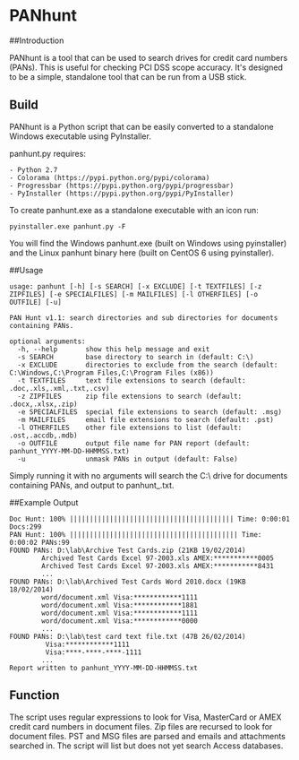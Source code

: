 PANhunt
========

##Introduction

PANhunt is a tool that can be used to search drives for credit card numbers (PANs). This is useful for checking PCI DSS scope accuracy. It's designed to be a simple, standalone tool that can be run from a USB stick.

## Build

PANhunt is a Python script that can be easily converted to a standalone Windows executable using PyInstaller.

panhunt.py requires:

	- Python 2.7
	- Colorama (https://pypi.python.org/pypi/colorama)
	- Progressbar (https://pypi.python.org/pypi/progressbar)
	- PyInstaller (https://pypi.python.org/pypi/PyInstaller)

To create panhunt.exe as a standalone executable with an icon run:

```
pyinstaller.exe panhunt.py -F
```	

You will find the Windows panhunt.exe (built on Windows using pyinstaller) and the Linux panhunt binary here (built on CentOS 6 using pyinstaller).


##Usage

```
usage: panhunt [-h] [-s SEARCH] [-x EXCLUDE] [-t TEXTFILES] [-z ZIPFILES] [-e SPECIALFILES] [-m MAILFILES] [-l OTHERFILES] [-o OUTFILE] [-u]

PAN Hunt v1.1: search directories and sub directories for documents containing PANs.

optional arguments:
  -h, --help       show this help message and exit
  -s SEARCH        base directory to search in (default: C:\)
  -x EXCLUDE       directories to exclude from the search (default: C:\Windows,C:\Program Files,C:\Program Files (x86))
  -t TEXTFILES     text file extensions to search (default: .doc,.xls,.xml,.txt,.csv)
  -z ZIPFILES      zip file extensions to search (default: .docx,.xlsx,.zip)
  -e SPECIALFILES  special file extensions to search (default: .msg)
  -m MAILFILES     email file extensions to search (default: .pst)
  -l OTHERFILES    other file extensions to list (default: .ost,.accdb,.mdb)
  -o OUTFILE       output file name for PAN report (default: panhunt_YYYY-MM-DD-HHMMSS.txt)
  -u               unmask PANs in output (default: False)
```

Simply running it with no arguments will search the C:\ drive for documents containing PANs, and output to panhunt_<timestamp>.txt.

##Example Output

```
Doc Hunt: 100% ||||||||||||||||||||||||||||||||||||||||| Time: 0:00:01 Docs:299
PAN Hunt: 100% |||||||||||||||||||||||||||||||||||||||||| Time: 0:00:02 PANs:99
FOUND PANs: D:\lab\Archive Test Cards.zip (21KB 19/02/2014)
        Archived Test Cards Excel 97-2003.xls AMEX:***********0005
        Archived Test Cards Excel 97-2003.xls AMEX:***********8431
		...
FOUND PANs: D:\lab\Archived Test Cards Word 2010.docx (19KB 18/02/2014)
        word/document.xml Visa:************1111
        word/document.xml Visa:************1881
        word/document.xml Visa:************1111
        word/document.xml Visa:************0000
		...
FOUND PANs: D:\lab\test card text file.txt (47B 26/02/2014)
         Visa:************1111
         Visa:****-****-****-1111
		...
Report written to panhunt_YYYY-MM-DD-HHMMSS.txt
```

## Function

The script uses regular expressions to look for Visa, MasterCard or AMEX credit card numbers in document files. Zip files are recursed to look for document files. PST and MSG files are parsed and emails and attachments searched in. The script will list but does not yet search Access databases.
